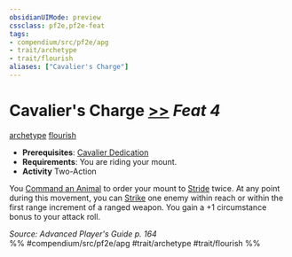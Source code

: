 ```yaml
---
obsidianUIMode: preview
cssclass: pf2e,pf2e-feat
tags:
- compendium/src/pf2e/apg
- trait/archetype
- trait/flourish
aliases: ["Cavalier's Charge"]
---
```

# Cavalier's Charge  [>>](../../rules/core-rulebook/chapter-9-playing-the-game.md#Actions "Two-Action") *Feat 4*  
[archetype](../../rules/traits/archetype.md)  [flourish](../../rules/traits/flourish.md)  

- **Prerequisites**: [Cavalier Dedication](cavalier-dedication-apg.md)
- **Requirements**: You are riding your mount.
- **Activity** Two-Action

You [Command an Animal](../../rules/actions/command-an-animal.md) to order your mount to [Stride](../../rules/actions/stride.md) twice. At any point during this movement, you can [Strike](../../rules/actions/strike.md) one enemy within reach or within the first range increment of a ranged weapon. You gain a +1 circumstance bonus to your attack roll.

*Source: Advanced Player's Guide p. 164*  
%% #compendium/src/pf2e/apg #trait/archetype #trait/flourish %%